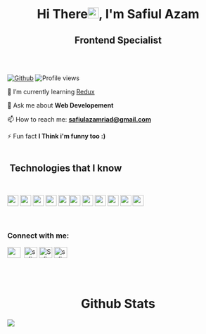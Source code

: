 <a href="https://www.linkedin.com/in/safiul-azam-b2a44a212/" target="_blank" rel="noopener"><p align="center"> <img src="https://i.ibb.co/RNrR5Qs/cover-photo.png" alt="" /> </a>

<h1 align="center">Hi There<a><img src="https://media.giphy.com/media/hvRJCLFzcasrR4ia7z/giphy.gif" width="25"></a>, I'm Safiul Azam</h1>

<h2 align="center">Frontend Specialist</h2>
<br />
<br />

[![Github](https://img.shields.io/github/followers/Safiul-Azam?label=Follow&style=social)](https://github.com/Safiul-Azam)&nbsp;![Profile views](https://gpvc.arturio.dev/Safiul-Azam)

🌱 I’m currently learning [Redux](https://redux.js.org/)

💬 Ask me about **Web Developement**

📫 How to reach me: **safiulazamriad@gmail.com**

⚡ Fun fact **I Think i'm funny too :)**
<br/><br/>

<h2>&nbsp;Technologies that I know</h2>

<br>
<p align="left">
<img src="https://img.shields.io/badge/HTML5-E34F26?style=for-the-badge&logo=html5&logoColor=white" height="25"/> <img src="https://img.shields.io/badge/CSS3-1572B6?style=for-the-badge&logo=css3&logoColor=white" height="25"/> <img src="https://img.shields.io/badge/javascript-F7DF1E.svg?&style=for-the-badge&logo=javascript&logoColor=white" height="25"/> <img src="https://img.shields.io/badge/React-20232A?style=for-the-badge&logo=react&logoColor=61DAFB" height="25"/> <img src="https://img.shields.io/badge/-Redux-blueviolet?style=for-the-badge&logo=redux&logoColor=white" height="25"/><img src="https://img.shields.io/badge/Bootstrap-563D7C?style=for-the-badge&logo=bootstrap&logoColor=white" height="25"/> <img src="https://img.shields.io/badge/Tailwind_CSS-38B2AC?style=for-the-badge&logo=tailwind-css&logoColor=white" height="25"/> <img src="https://img.shields.io/badge/Heroku-430098?style=for-the-badge&logo=heroku&logoColor=white" height="25"/> <img src="https://img.shields.io/badge/firebase-FFCA28.svg?&style=for-the-badge&logo=firebase&logoColor=white" height="25"/> <img src="https://img.shields.io/badge/Node.js-43853D?style=for-the-badge&logo=node.js&logoColor=white" height="25"/> <img src="https://img.shields.io/badge/-MongoDB-4DB33D?style=flat&logo=mongodb&logoColor=FFFFFF" height="25"/>
</p>
<br/>

<h3 align="left">Connect with me:</h3>
<p align="left">
<!-- <a href='' target="_blank"><img height="30" width="40" src=''></a> -->
<a href="https://safiul-azam.netlify.app/" target="_blank" rel="noopener" ><img align="center" src="https://i.ibb.co/r27YPT6/icons8-website-48.png" height="25" width="30"/></a>&nbsp;
<a href="https://github.com/Safiul-Azam" target="_blank"><img align="center" src="https://raw.githubusercontent.com/jmnote/z-icons/master/svg/github.svg" alt="safiul-azam" height="25" width="30" /></a>
<a href="https://www.linkedin.com/in/safiul-azam-b2a44a212/" target="_blank"><img align="center" src="https://raw.githubusercontent.com/rahuldkjain/github-profile-readme-generator/master/src/images/icons/Social/linked-in-alt.svg" alt="Safiul-azam" height="25" width="30" /></a>
<a href="https://www.facebook.com/safiul.azam.587/" target="_blank"><img align="center" src="https://raw.githubusercontent.com/rahuldkjain/github-profile-readme-generator/master/src/images/icons/Social/facebook.svg" alt="safiul-azam" height="25" width="30" /></a>
</p>
<br>
<br />

<p align="left">
   <h1 align="center">Github Stats</h1>
      <img  align="center" src="https://github-readme-streak-stats.herokuapp.com/?user=Safiul-Azam&theme=tokyonight&hide_border=true">
</p>
